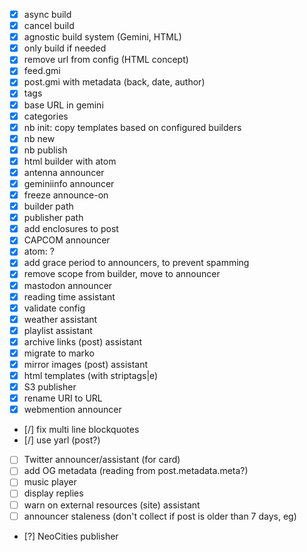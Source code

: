 - [X] async build
- [X] cancel build
- [X] agnostic build system (Gemini, HTML)
- [X] only build if needed
- [X] remove url from config (HTML concept)
- [X] feed.gmi
- [X] post.gmi with metadata (back, date, author)
- [X] tags
- [X] base URL in gemini
- [X] categories
- [X] nb init: copy templates based on configured builders
- [X] nb new
- [X] nb publish
- [X] html builder with atom
- [X] antenna announcer
- [X] geminiinfo announcer
- [X] freeze announce-on
- [X] builder path
- [X] publisher path
- [X] add enclosures to post
- [X] CAPCOM announcer
- [X] atom: <link rel="alternate" type="text/gemini" href="gemini://..." /> ?
- [X] add grace period to announcers, to prevent spamming
- [X] remove scope from builder, move to announcer
- [X] mastodon announcer
- [X] reading time assistant
- [X] validate config
- [X] weather assistant
- [X] playlist assistant
- [X] archive links (post) assistant
- [X] migrate to marko
- [X] mirror images (post) assistant
- [X] html templates (with striptags|e)
- [X] S3 publisher
- [X] rename URI to URL
- [X] webmention announcer
- [/] fix multi line blockquotes
- [/] use yarl (post?)
- [ ] Twitter announcer/assistant (for card)
- [ ] add OG metadata (reading from post.metadata.meta?)
- [ ] music player
- [ ] display replies
- [ ] warn on external resources (site) assistant
- [ ] announcer staleness (don't collect if post is older than 7 days, eg)
- [?] NeoCities publisher
